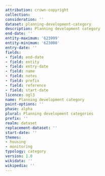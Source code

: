 ```yaml
---
attribution: crown-copyright
collection:
consideration: ''
dataset: planning-development-category
description: Planning development category
end-date: ''
entity-maximum: '623999'
entity-minimum: '623000'
entry-date: ''
fields:
- field: end-date
- field: entity
- field: entry-date
- field: name
- field: notes
- field: prefix
- field: reference
- field: start-date
licence: ogl3
name: Planning development category
paint-options: ''
phase: alpha
plural: Planning development categories
prefix: ''
realm: dataset
replacement-dataset: ''
start-date: ''
themes:
- housing
- monitoring
typology: category
version: 1.0
wikidata: ''
wikipedia: ''
---
```

